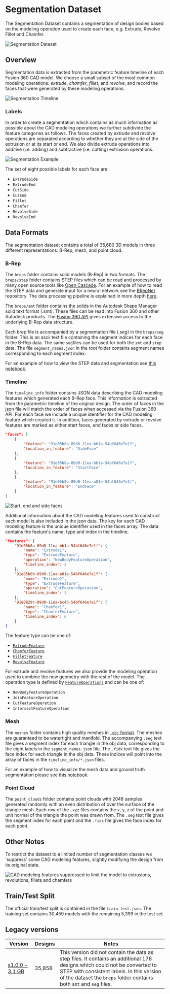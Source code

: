 # Segmentation Dataset
The Segmentation Dataset contains a segmentation of design bodies based on the modeling operation used to create each face, e.g. Extrude, Revolve Fillet and Chamfer.

![Segmentation Dataset](images/segmentation_mosaic.jpg)


## Overview
Segmentation data is extracted from the parametric feature timeline of each Fusion 360 CAD model. We choose a small subset of the most common modeling operations: *extrude*, *chamfer*, *fillet*, and *revolve*, and record the faces that were generated by these modeling operations. 

![Segmentation Timeline](images/segmentation_timeline.png)


### Labels
In order to create a segmentation which contains as much information as possible about the CAD modeling operations we further subdivide the feature categories as follows.  The faces created by extrude and revolve operations are separated according to whether they are at the side of the extrusion or at its start or end.  We also divide extrude operations into additive (i.e. adding) and subtractive (i.e. cutting) extrusion operations.

![Segmentation Example](images/segmentation_example.jpg)

The set of eight possible labels for each face are: 
 - `ExtrudeSide`
 - `ExtrudeEnd`
 - `CutSide`
 - `CutEnd`
 - `Fillet`
 - `Chamfer`
 - `RevolveSide`
 - `RevolveEnd`



## Data Formats

The segmentation dataset contains a total of 35,680 3D models in three different representations: B-Rep, mesh, and point cloud. 

### B-Rep
The `breps` folder contains solid models (B-Rep) in two formats.  The `breps/step` folder contains STEP files which can be read and processed by many open source tools like [Open Cascade](https://github.com/tpaviot/pythonocc-core).   For an example of how to read the STEP data and generate input for a neural network see the [BRepNet](https://github.com/AutodeskAILab/BRepNet) repository.  The data processing pipeline is explained in more depth [here](https://github.com/AutodeskAILab/BRepNet/blob/master/docs/building_your_own_dataset.md).

The `breps/smt` folder contains the solids in  the Autodesk Shape Manager solid text format (.smt). These files can be read into Fusion 360 and other Autodesk products. The [Fusion 360 API](http://help.autodesk.com/view/fusion360/ENU/?guid=GUID-7B5A90C8-E94C-48DA-B16B-430729B734DC) gives extensive access to the underlying B-Rep data structure.  

Each brep file is accompanied by a segmentation file (.seg) in the `breps/seg` folder.  This is an ascii text file containing the segment indices for each face in the B-Rep data.  The same `seg`files can be used for both the `smt` and `step` data.  The file `segment_names.json` in the root folder contains segment names corresponding to each segment index.   

For an example of how to view the STEP data and segmentation see [this notebook](https://github.com/AutodeskAILab/BRepNet/blob/master/notebooks/step_viewer_example.ipynb).

### Timeline
The `timeline_info` folder contains JSON data describing the CAD modeling features which generated each B-Rep face. This information is extracted from the parametric timeline of the original design. The order of faces in the json file will match the order of faces when accessed via the Fusion 360 API. For each face we include a unique identifier for the CAD modeling feature which created it. In addition, faces generated by extrude or revolve features are marked as either start faces, end faces or side faces.

```json
"faces": [
    {
        "feature": "91e05b8a-89d0-11ea-bb1a-54bf646e7e1f",
        "location_in_feature": "SideFace"
    },
    {
        "feature": "91e05b8a-89d0-11ea-bb1a-54bf646e7e1f",
        "location_in_feature": "StartFace"
    },
    {
        "feature": "91e05b8b-89d0-11ea-a01e-54bf646e7e1f",
        "location_in_feature": "EndFace"
    }
]
```

![Start, end and side faces](images/segmentation_start_end_side_faces.jpg)

Additional information about the CAD modeling features used to construct each model is also included in the json data.  The key for each CAD modeling feature is the unique identifier used in the faces array.  The data contains the feature's name, type and index in the timeline. 
```json
"features": {
    "91e05b8a-89d0-11ea-bb1a-54bf646e7e1f": {
        "name": "Extrude1",
        "type": "ExtrudeFeature",
        "operation": "NewBodyFeatureOperation",
        "timeline_index": 2
    },
    "91e05b8b-89d0-11ea-a01e-54bf646e7e1f": {
        "name": "Extrude2",
        "type": "ExtrudeFeature",
        "operation": "CutFeatureOperation",
        "timeline_index": 3
    },
    "91e0829c-89d0-11ea-bc45-54bf646e7e1f": {
        "name": "Chamfer1",
        "type": "ChamferFeature",
        "timeline_index": 6
    }
}
```
The feature type can be one of:
- [`ExtrudeFeature`](https://help.autodesk.com/cloudhelp/ENU/Fusion-360-API/files/ExtrudeFeature.htm)
- [`ChamferFeature`](https://help.autodesk.com/cloudhelp/ENU/Fusion-360-API/files/ChamferFeature.htm)
- [`FilletFeature`](https://help.autodesk.com/cloudhelp/ENU/Fusion-360-API/files/FilletFeature.htm)
- [`RevolveFeature`](https://help.autodesk.com/cloudhelp/ENU/Fusion-360-API/files/RevolveFeature.htm)


For extrude and revolve features we also provide the modeling operation used to combine the new geometry with the rest of the model. The operation type is defined by [`FeatureOperations`](https://help.autodesk.com/cloudhelp/ENU/Fusion-360-API/files/FeatureOperations.htm) and can be one of:
- `NewBodyFeatureOperation` 
- `JoinFeatureOperation`
- `CutFeatureOperation`
- `IntersectFeatureOperation`


### Mesh
The `meshes` folder contains high quality meshes in [`.obj` format](https://en.wikipedia.org/wiki/Wavefront_.obj_file). The meshes are guaranteed to be watertight and manifold. The accompanying `.seg` text file gives a segment index for each triangle in the obj data, corresponding to the eight labels in the `segment_names.json` file. The `.fidx` text file gives the face index for each triangle in the obj data.  These indices will point into the array of faces in the `timeline_info/*.json` files.

For an example of how to visualize the mesh data and ground truth segmentation please see [this notebook](tools/segmentation_viewer/segmentation_viewer_demo.ipynb).

### Point Cloud
The `point_clouds` folder contains point clouds with 2048 samples generated randomly with an even distribution of over the surface of the triangle mesh.  Each row of the `.xyz` files contains the `x`, `y`, `z` of the point and unit normal of the triangle the point was drawn from. The `.seg` text file gives the segment index for each point and the `.fidx` file gives the face index for each point. 


## Other Notes
To restrict the dataset to a limited number of segmentation classes we 'suppress' some CAD modeling features, slightly modifying the design from its original state.

![CAD modeling features suppressed to limit the model to extrusions, revolutions, fillets and chamfers](images/segmentation_features_removed.jpg)



## Train/Test Split
The official train/test split is contained in the file `train_test.json`.  The training set contains 30,459 models with the remaining 5,399 in the test set.


## Legacy versions

| Version | Designs | Notes |
| - | - | - |
| [s1.0.0 - 3.1 GB](https://fusion-360-gallery-dataset.s3-us-west-2.amazonaws.com/segmentation/s1.0.0/s1.0.0.zip) |  35,858 | This version did not contain the data as step files.  It contains an additional 178 designs which could not be converted to STEP with consistent labels.   In this version of the dataset the `breps` folder contains both `smt` and `seg` files.  |
